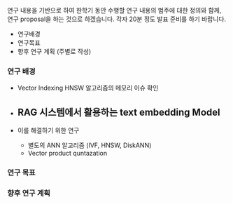 
연구 내용을 기반으로 하여 한학기 동안 수행할 연구 내용의 범주에 대한 정의와 함께, 연구 proposal을 하는 것으로 하겠습니다. 각자 20분 정도 발표 준비를 하기 바랍니다.

- 연구배경
- 연구목표
- 향후 연구 계획 (주별로 작성)

### 연구 배경
- Vector Indexing HNSW 알고리즘의 메모리 이슈 확인
- RAG 시스템에서 활용하는 text embedding Model
	- 




- 이를 해결하기 위한 연구
	- 별도의 ANN 알고리즘 (IVF, HNSW, DiskANN)
	- Vector product quntazation





### 연구 목표


### 향후 연구 계획

